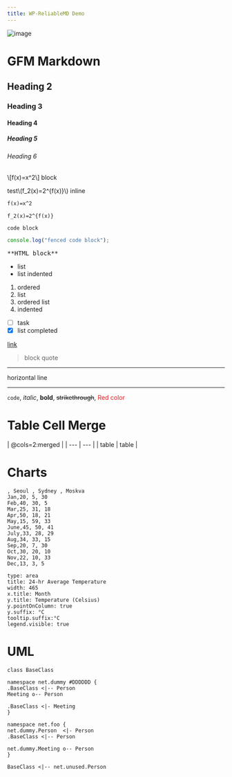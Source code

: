 ```yaml
---
title: WP-ReliableMD Demo
---
```


![image](https://cloud.githubusercontent.com/assets/389021/16107646/9729e556-33d8-11e6-933f-5b09fa3a53bb.png)

# GFM Markdown
## Heading 2
### Heading 3
#### Heading 4
##### Heading 5
###### Heading 6
\\[f(x)=x^2\\] block

test\\(f_2(x)=2^{f(x)}\\) inline

```latex
f(x)=x^2
```

```inlinelatex
f_2(x)=2^{f(x)}
```

    code block
```js
console.log("fenced code block");
```
<pre>**HTML block**</pre>
* list
* list indented
1. ordered
2. list
1. ordered list
2. indented

- [ ] task
- [x] list completed

[link](https://nhnent.github.io/tui.editor/)
> block quote
---
horizontal line
***
`code`, *italic*, **bold**, ~~strikethrough~~, <span style="color:#e11d21">Red color</span>

# Table Cell Merge

| @cols=2:merged |
| --- | --- |
| table | table |

# Charts

```chart
, Seoul , Sydney , Moskva
Jan,20, 5, 30
Feb,40, 30, 5
Mar,25, 31, 18
Apr,50, 18, 21
May,15, 59, 33
June,45, 50, 41
July,33, 28, 29
Aug,34, 33, 15
Sep,20, 7, 30
Oct,30, 20, 10
Nov,22, 10, 33
Dec,13, 3, 5

type: area
title: 24-hr Average Temperature
width: 465
x.title: Month
y.title: Temperature (Celsius)
y.pointOnColumn: true
y.suffix: °C
tooltip.suffix:°C
legend.visible: true
```


# UML

```uml
class BaseClass

namespace net.dummy #DDDDDD {
.BaseClass <|-- Person
Meeting o-- Person

.BaseClass <|- Meeting
}

namespace net.foo {
net.dummy.Person  <|- Person
.BaseClass <|-- Person

net.dummy.Meeting o-- Person
}

BaseClass <|-- net.unused.Person
```
